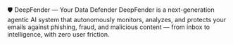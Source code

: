 🛡️ DeepFender — Your Data Defender
DeepFender is a next-generation agentic AI system that autonomously monitors, analyzes, and protects your emails against phishing, fraud, and malicious content — from inbox to intelligence, with zero user friction.
